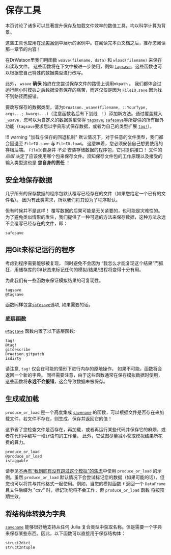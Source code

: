 # 保存工具
本页讨论了诸多可以显著提升保存及加载文件效率的数值工具，均以科学计算为背景。

这些工具也应用在[现实案例](@ref)中展示的案例中。在阅读完本页文档之后，推荐您阅读那一章节的内容！ 

在DrWatson里我们用函数 `wsave(filename, data)` 和 `wload(filename)` 来保存和读取文件。 这些函数将在下文中被进一步使用，例如 [`tagsave`](@ref)。这些函数也可以根据您自己特殊的数据类型进行改写。

此外， `wsave` **确保** 始终在您尝试保存文件的路径上调用`mkpath` 。 我们都体会过运行两小时模拟之后数据没有保存的痛苦，而这仅仅是因为 `FileIO.save` 因为找不到路径而报错。

要改写保存的数据类型，请为`DrWatson._wsave(filename, ::YourType, args...; kwargs...)`（注意函数名后有下划线`_`！）添加新方法。通过覆盖载入`_wsave`，您可以为自定义的数据类型获得 [`tagsave`](@ref), [`safesave`](@ref)等所提供的所有额外功能（`tagsave`要求您以字典形式保存数据，或者为自己的类型扩展 [`tag!`](@ref)）。

!!! warning "加载与保存的回退机制"
    默认情况下，对于任意的文件类型，我们都会回退至 `FileIO.save` 与 `FileIO.load`。
    这意味着，您必须安装自己想要使用的存档后端。
    `FileIO`自身并 _不会_ 安装存储数据的程序包，它只提供接口！
    文件的 *后缀* 决定了应该使用哪个包来保存文件。须知保存文件包的工作原理以及接受的输入类型这也是 **您自身的责任** ！

## 安全地保存数据
几乎所有的保存数据的程序包默认覆写已经存在的文件（如果您给定一个已有的文件名）。 因为有此类需求，所以我们将其设为了程序默认。

但有时候并不是这样！ 覆写数据的后果可能是无关紧要的，也可能是灾难性的。 为了避免类似情形的发生，我们提供了一种可选的方法来保存数据，这种方法永远不会覆写已经存在的文件，即：
```@docs
safesave
```

## 用Git来标记运行的程序
考虑到程序需要能够被复现， 同时避免不会因为 “我怎么才能复现这个结果”而抓狂，用储存库的Git状态来标记任何的模拟/结果/进程将变得十分有用。

为此我们有一些函数来保证模拟结果的可复现性。

```@docs
tagsave
@tagsave
```
函数同样包含[`safesave`](@ref)选项, 如果需要的话。

### 底层函数
[`@tagsave`](@ref) 函数内置了以下底层函数:
```@docs
tag!
@tag!
gitdescribe
DrWatson.gitpatch
isdirty
```

请注意, `tag!` 仅会在可能的情形下进行内存的原地操作。 如果不可能，函数将会返回一个新的字典。 同样需要注意，由于这些函数通常在保存模拟数据时使用，这些函数将**永远不会报错**，这会导致数据未被保存。

## 生成或加载
`produce_or_load` 是一个高度集成 [`savename`](@ref) 的函数，可以根据文件是否存在来加载文件。若文件不存在，则生成、保存并返回它的值！

这节省了您检查文件是否存在，再加载，或者再运行某些代码并保存它的麻烦，或者在代码中编写一堆`if`语句的工作量。
此外，它试图尽量减小获取模拟结果所花费的算力。
```@docs
produce_or_load
@produce_or_load
istaggable
```

请参见[不再有“我到底有没有跑过这个模拟”的焦虑](@ref)中使用 `produce_or_load` 的示例。虽然 `produce_or_load` 默认情况下会尝试标记您的数据（如果可能的话），但您也可以将其与其他格式一起使用。例如，当您的模拟函数 `f` 返回一个 `DataFrame` 且文件后缀为 "csv" 时，标记功能将不会工作，但 `produce_or_load` 函数 将按预期生效。

## 将结构体转换为字典
[`savename`](@ref) 能够很好地支持从任何 Julia 复合类型中获取名称。但是需要一个字典来保存某些东西。因此，以下函数可以直接用于保存结构体：
```@docs
struct2dict
struct2ntuple
```
